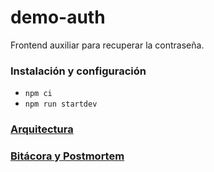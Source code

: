 # demo-auth

Frontend auxiliar para recuperar la contraseña.

### Instalación y configuración
* `npm ci`
* `npm run startdev`

### [Arquitectura](https://drive.google.com/file/d/1aOISbgnXT0ToTs0DnvuCf7xsU4iSmJUU/view?usp=sharing)

### [Bitácora y Postmortem](https://spotifiuby-taller2.github.io/bitacora/)
